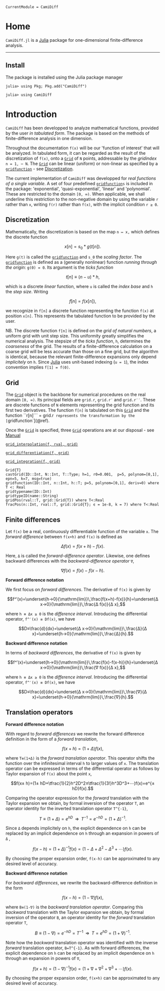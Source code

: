 ```@meta
CurrentModule = CamiDiff
```

# Home

`CamiDiff.jl` is a [Julia](http://julialang.org) package for one-dimensional finite-difference analysis. 

---

## Install

The package is installed using the Julia package manager

```
julia> using Pkg; Pkg.add("CamiDiff")

julia> using CamiDiff
```

# Introduction

`CamiDiff` has been developped to analyze mathematical functions, provided by the user 
*in tabulated form*. The package is based on the methods of finite-difference analysis in one dimension. 

Throughout the documentation ``f(x)`` will be our 'function of interest' that will be analyzed. 
In tabulated form, it can be regarded as the result of the discretization of ``f(x)``, onto a 
[`Grid`](@ref) of ``N`` points, addressable by the *gridindex* ``n = 1, ⋯ N``. The [`Grid`](@ref) 
can be linear (uniform) or non-linear as specified by a [`gridfunction`](@ref) - see [Discretization](@ref).

The current implementation of `CamiDiff` was developped for *real functions of a single variable*. 
A set of four predefined [`gridfunction`](@ref)`s` is included in the package: 'exponential', 
'quasi-exponential', 'linear' and 'polynomial'. These are restricted to the domain ``[0, ∞)``. 
When applicable, we shall underline this restriction to the non-negative domain by using the variable ``r`` 
rather than ``x``, writing ``f(r)`` rather than ``f(x)``, with the implicit condition ``r ≥ 0``.

## Discretization

Mathematically, the discretization is based on the map ``n ↦ x,`` which defines the discrete function

```math
x[n] = s_0 * g(t[n]).
```

Here ``g(t)`` is called the [`gridfunction`](@ref) and ``s_0`` the *scaling factor*. The [`gridfunction`](@ref) 
is defined as a (generally nonlinear) function *running through the origin*: ``g(0) = 0``. Its argument is 
the *ticks function*

```math
t[n] ≡ (n−u) * h,
```

which is a discrete *linear* function, where ``u`` is called the *index base* and ``h`` the *step size*. Writing

```math
f[n] = f(x[n]),
```

we recognize in ``f[n]`` a discrete function representing the function ``f(x)`` at position ``x[n]``. This represents 
the tabulated function to be provided by the user. 

NB. The discrete function ``f[n]`` is defined on the *grid of natural numbers*, a uniform grid with unit step size. 
This uniformity greatly simplifies the numerical analysis. The stepsize of the *ticks function*, ``h``, determines 
the *coarseness* of the grid. The results of a finite-difference calculation on a coarse grid will be less accurate 
than those on a fine grid, but the algorithm is identical, because the relevant finite-difference expansions only 
depend *implicitely* on ``h``. Since [Julia](http://julialang.org) uses unit-based indexing (``u = 1``), the index 
convention implies ``f[1] = f(0)``.  

## Grid

The [`Grid`](@ref) object is the backbone for numerical procedures on the real domain ``[0, ∞)``. Its principal fields 
are `grid.r`, `grid.r′` and `grid.r′′`. These are discrete functions of `N` elements representing the grid function 
and its first two derivatives. The function ``f[n]`` is tabulated on this [`Grid`](@ref) and the function 
``r[n]``` = grid.r` represents the transformation by the [`gridfunction`](@ref). 

Once the [`Grid`](@ref) is specified, three [`Grid`](@ref) operations are at our disposal - see [Manual](@ref)

[`grid_interpolation(f, rval, grid)`](@ref)

[`grid_differentiation(f, grid)`](#ref)

[`grid_integration(f, grid)`](@ref)

```@docs
Grid{T}
castGrid(ID::Int, N::Int, T::Type; h=1, r0=0.001,  p=5, polynom=[0,1], epn=5, k=7, msg=true)
gridfunction(ID::Int, n::Int, h::T; p=5, polynom=[0,1], deriv=0) where T <: Real
gridtypename(ID::Int)
gridtypeID(name::String)
gridPos(rval::T, grid::Grid{T}) where T<:Real
fracPos(n::Int, rval::T, grid::Grid{T}; ϵ = 1e-8, k = 7) where T<:Real
```

## Finite differences

Let ``f(x)`` be a real, continuously differentiable function of the variable ``x``. 
The *forward difference* between ``f(x+h)`` and ``f(x)`` is defined as 

```math
Δ f(x)=f(x+h)-f(x).
```

Here, ``Δ`` is called the *forward-difference operator*. Likewise, one defines backward differences 
with the *backward-difference operator* ``∇``, 

```math
∇ f(x)=f(x)-f(x-h).
```
**Forward difference notation**

We first focus on *forward differences*. The derivative of ``f(x)`` is given by 

```math
f^′(x)=\underset{h→0}{\mathrm{lim}}\,\frac{f(x+h)-f(x)}{h}=\underset{Δ x→0}{\mathrm{lim}}\,\frac{Δ f(x)}{Δ x},
```

where ``h ≡ Δx ≥ 0`` is the *difference interval*. Introducing the differential operator, ``f^′(x) ≡ Df(x)``, we have 

```math
D≡\frac{d}{dx}=\underset{Δ x→0}{\mathrm{lim}}\,\frac{Δ}{Δ x}=\underset{h→0}{\mathrm{lim}}\,\frac{Δ}{h}.
```
**Backward difference notation**

In terms of *backward differences*, the derivative of ``f(x)`` is given by 

```math
f^′(x)=\underset{h→0}{\mathrm{lim}}\,\frac{f(x)-f(x-h)}{h}=\underset{Δ x→0}{\mathrm{lim}}\,\frac{∇ f(x)}{Δ x},
```

where ``h ≡ Δx ≥ 0`` is the *difference interval*. Introducing the differential operator, ``f^′(x) ≡ Df(x)``, we have 

```math
D≡\frac{d}{dx}=\underset{Δ x→0}{\mathrm{lim}}\,\frac{∇}{Δ x}=\underset{h→0}{\mathrm{lim}}\,\frac{∇}{h}.
```

## Translation operators 

**Forward difference notation**

With regard to *forward differences* we rewrite the forward difference definition in the form of a *forward translation*,
```math
f(x+h)=(1+Δ)f(x),
```
where ``T≡(1+Δ)`` is the *forward translation operator*. This operator shifts the function over the infinitesimal interval ``h`` to larger values of ``x``. The translation operator can be expressed in terms of the differential operator as follows by Taylor expansion of ``f(x)`` about the point ``x``, 
```math
f(x± h)=(1± hD+\tfrac{1}{2}h^2D^2±\tfrac{1}{3!}h^3D^3+⋯)f(x)=e^{± hD}f(x).
```
Comparing the operator expression for the *forward* translation with the Taylor expansion we obtain, by formal inversion of the operator ``T``, an operator identity for the inverted translation operator ``T^{-1}``,    
```math
T≡(1+Δ)=e^{hD}\,\,\,⇒\,\,\,T^{-1}=e^{-hD}=(1+Δ)^{-1}.
```
Since ``Δ`` depends implicitely on ``h``, the explicit dependence on ``h`` can be replaced by an implicit dependence on ``h`` through an expansion in powers of ``Δ`` ,
```math
f(x-h)=(1+Δ)^{-1}f(x)=(1-Δ+Δ^{2}-Δ^3+⋯)f(x).
```
By choosing the proper expansion order, ``f(x-h)`` can be approximated to any desired level of accuracy.

**Backward difference notation**

For *backward differences*, we rewrite the backward-difference definition in the form 
```math
f(x-h)=(1-∇)f(x),
```
where ``B≡(1-∇)`` is the *backward translation operator*. Comparing this *backward* translation with the Taylor expansion we obtain, by formal inversion of the operator ``B``, an operator identity for the *forward* translation operator ``T``, 
```math
B≡(1-∇)=e^{-hD}=T^{-1}\,\,\,⇒\,\,\,T=e^{hD}=(1+∇)^{-1}.
```
Note how the *backward* translation operator was identified with the inverse *forward* translation operator, ``B=T^{-1}``. As with forward differences, the explicit dependence on ``h`` can be replaced by an implicit dependence on ``h`` through an expansion in powers of ``∇``, 
```math
f(x+h)=(1-∇)^{-1}f(x)=(1+∇+∇^{2}+∇^3+⋯)f(x).
```
By choosing the proper expansion order, ``f(x+h)`` can be approximated to any desired level of accuracy. 